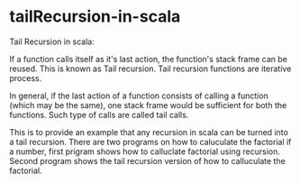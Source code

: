 # tailRecursion-in-scala
Tail Recursion in scala:

If a function calls itself as it's last action, the function's stack frame can be reused. This is known as Tail recursion. Tail recursion functions are iterative process.

In general, if the last action of a function consists of calling a function (which may be the same), one stack frame would be sufficient for both the functions.
Such type of calls are called tail calls.

This is to provide an example that any recursion in scala can be turned into a tail recursion. There are two programs on how to caluculate the factorial if a number, first prigram shows how to calluclate factorial using recursion.
Second program shows the tail recursion version of how to calluculate the factorial.
